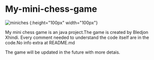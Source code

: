 # My-mini-chess-game

![miniches](https://user-images.githubusercontent.com/54402850/216089643-8e01ac28-f580-4edb-a7dd-47de77d80002.PNG) {:height="100px" width="100px"}


My mini chess game is an java project.The game is created by Bledjon Xhindi.
Every comment needed to understand the code itself are in the code.No info extra at README.md


The game will be updated in the future with more detais.
